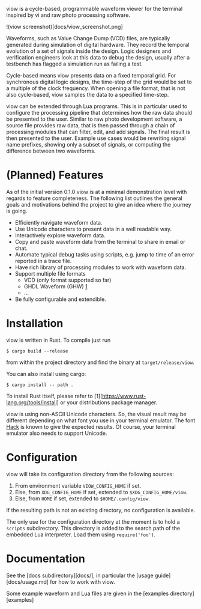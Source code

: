 viow is a cycle-based, programmable waveform viewer for the terminal inspired by
vi and raw photo processing software.

!(viow screenshot)[docs/viow_screenshot.png]

Waveforms, such as Value Change Dump (VCD) files, are typically generated during
simulation of digital hardware. They record the temporal evolution of a set of
signals inside the design. Logic designers and verification engineers look at
this data to debug the design, usually after a testbench has flagged a
simulation run as failing a test.

Cycle-based means viow presents data on a fixed temporal grid. For synchronous
digital logic designs, the time-step of the grid would be set to a multiple of
the clock frequency. When opening a file format, that is not also cycle-based,
viow samples the data to a specified time-step.

viow can be extended through Lua programs. This is in particular used to
configure the processing pipeline that determines how the raw data should be
presented to the user. Similar to raw photo development software, a source file
provides raw data, that is then passed through a chain of processing modules
that can filter, edit, and add signals. The final result is then presented to
the user. Example use cases would be rewriting signal name prefixes, showing
only a subset of signals, or computing the difference between two waveforms.


(Planned) Features
==================

As of the initial version 0.1.0 viow is at a minimal demonstration level with
regards to feature completeness. The following list outlines the general goals
and motivations behind the project to give an idea where the journey is going.

 - Efficiently navigate waveform data.
 - Use Unicode characters to present data in a well readable way.
 - Interactively explore waveform data.
 - Copy and paste waveform data from the terminal to share in email or chat.
 - Automate typical debug tasks using scripts, e.g. jump to time of an error
   reported in a trace file.
 - Have rich library of processing modules to work with waveform data.
 - Support multiple file formats
   - VCD (only format supported so far)
   - GHDL Waveform (GHW) [1]
   - ...
 - Be fully configurable and extendible.



Installation
============

viow is written in Rust. To compile just run

```
$ cargo build --release
```

from within the project directory and find the binary at `target/release/viow`.

You can also install using cargo:

```
$ cargo install -- path .
```

To install Rust itself, please refer to
[1][https://www.rust-lang.org/tools/install] or your distributions package
manager.

viow is using non-ASCII Unicode characters. So, the visual result may be
different depending on what font you use in your terminal emulator. The font
[Hack][2] is known to give the expected results. Of course, your terminal
emulator also needs to support Unicode.


Configuration
=============

viow will take its configuration directory from the following sources:

1. From environment variable `VIOW_CONFIG_HOME` if set.
2. Else, from `XDG_CONFIG_HOME` if set, extended to `$XDG_CONFIG_HOME/viow`.
3. Else, from `HOME` if set, extended to `$HOME/.config/viow`.

If the resulting path is not an existing directory, no configuration is
available.

The only use for the configuration directory at the moment is to hold a
`scripts` subdirectory. This directory is added to the search path of the
embedded Lua interpreter. Load them using `require('foo')`.


Documentation
=============

See the [docs subdirectory][docs/], in particular the [usage
guide][docs/usage.md] for how to work with viow.

Some example waveform and Lua files are given in the [examples
directory][examples]

[1]: https://ghdl.github.io/ghdl/ghw/index.html
[2]: https://sourcefoundry.org/hack/
